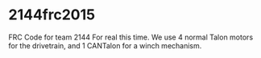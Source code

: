 # 2144frc2015
FRC Code for team 2144
For real this time.
We use 4 normal Talon motors for the drivetrain, and 1 CANTalon for a winch mechanism.
